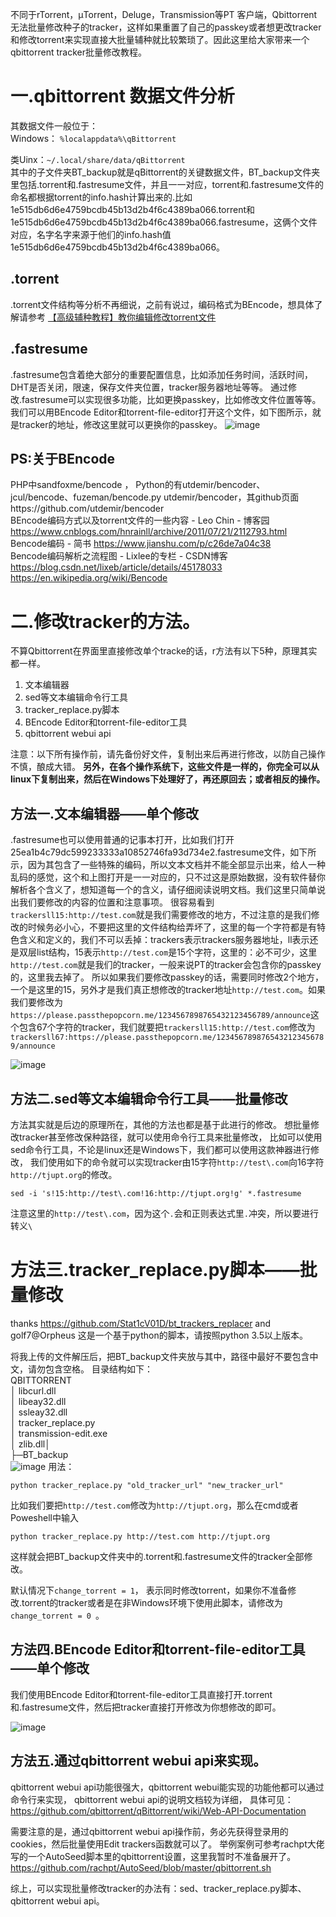 不同于rTorrent，μTorrent，Deluge，Transmission等PT 客户端，Qbittorrent无法批量修改种子的tracker，这样如果重置了自己的passkey或者想更改tracker和修改torrent来实现直接大批量辅种就比较繁琐了。因此这里给大家带来一个qbittorrent tracker批量修改教程。

# **一.qbittorrent 数据文件分析**
其数据文件一般位于：  
Windows：
`%localappdata%\qBittorrent`

类Uinx：`~/.local/share/data/qBittorrent`  
其中的子文件夹BT_backup就是qBittorrent的关键数据文件，BT_backup文件夹里包括.torrent和.fastresume文件，并且一一对应，torrent和.fastresume文件的命名都根据torrent的info.hash计算出来的.比如1e515db6d6e4759bcdb45b13d2b4f6c4389ba066.torrent和1e515db6d6e4759bcdb45b13d2b4f6c4389ba066.fastresume，这俩个文件对应，名字名字来源于他们的info.hash值1e515db6d6e4759bcdb45b13d2b4f6c4389ba066。
## .torrent
.torrent文件结构等分析不再细说，之前有说过，编码格式为BEncode，想具体了解请参考  [【高级辅种教程】教你编辑修改torrent文件](https://github.com/ylxb2016/PT-help)

## .fastresume
.fastresume包含着绝大部分的重要配置信息，比如添加任务时间，活跃时间，DHT是否关闭，限速，保存文件夹位置，tracker服务器地址等等。
通过修改.fastresume可以实现很多功能，比如更换passkey，比如修改文件位置等等。
我们可以用BEncode Editor和torrent-file-editor打开这个文件，如下图所示，就是tracker的地址，修改这里就可以更换你的passkey。
![image](https://images2.imgbox.com/a9/46/nsVlaG46_o.png)


## PS:关于BEncode

PHP中sandfoxme/bencode ，
Python的有utdemir/bencoder、jcul/bencode、fuzeman/bencode.py
utdemir/bencoder，其github页面https://github.com/utdemir/bencoder    
BEncode编码方式以及torrent文件的一些内容 - Leo Chin - 博客园 https://www.cnblogs.com/hnrainll/archive/2011/07/21/2112793.html  
Bencode编码 - 简书 https://www.jianshu.com/p/c26de7a04c38  
Bencode编码解析之流程图 - Lixlee的专栏 - CSDN博客 https://blog.csdn.net/lixeb/article/details/45178033   
https://en.wikipedia.org/wiki/Bencode  

# 二.修改tracker的方法。
不算Qbittorrent在界面里直接修改单个tracke的话，r方法有以下5种，原理其实都一样。

1. 文本编辑器
1. sed等文本编辑命令行工具
1. tracker_replace.py脚本
1. BEncode Editor和torrent-file-editor工具
1. qbittorrent webui api

注意：以下所有操作前，请先备份好文件，复制出来后再进行修改，以防自己操作不慎，酿成大错。
**另外，在各个操作系统下，这些文件是一样的，你完全可以从linux下复制出来，然后在Windows下处理好了，再还原回去；或者相反的操作。**

## 方法一.文本编辑器——单个修改
.fastresume也可以使用普通的记事本打开，比如我们打开25ea1b4c79dc599233333a10852746fa93d734e2.fastresume文件，如下所示，因为其包含了一些特殊的编码，所以文本文档并不能全部显示出来，给人一种乱码的感觉，这个和上图打开是一一对应的，只不过这是原始数据，没有软件替你解析各个含义了，想知道每一个的含义，请仔细阅读说明文档。我们这里只简单说出我们要修改的内容的位置和注意事项。
很容易看到`trackersll15:http://test.com`就是我们需要修改的地方，不过注意的是我们修改的时候务必小心，不要把这里的文件结构给弄坏了，这里的每一个字符都是有特色含义和定义的，我们不可以丢掉：trackers表示trackers服务器地址，ll表示还是双层list结构，15表示`http://test.com`是15个字符，这里的：必不可少，这里`http://test.com`就是我们的tracker，一般来说PT的tracker会包含你的passkey的，这里我去掉了。
所以如果我们要修改passkey的话，需要同时修改2个地方，一个是这里的15，另外才是我们真正想修改的tracker地址`http://test.com`。如果我们要修改为`https://please.passthepopcorn.me/1234567898765432123456789/announce`这个包含67个字符的tracker，我们就要把`trackersll15:http://test.com`修改为`trackersll67:https://please.passthepopcorn.me/1234567898765432123456789/announce`

![image](https://images2.imgbox.com/17/b5/9JDTXnb9_o.png)

## 方法二.sed等文本编辑命令行工具——批量修改

方法其实就是后边的原理所在，其他的方法也都是基于此进行的修改。
想批量修改tracker甚至修改保种路径，就可以使用命令行工具来批量修改，
比如可以使用sed命令行工具，不论是linux还是Windows下，我们都可以使用这款神器进行修改，
我们使用如下的命令就可以实现tracker由15字符`http://test\.com`向16字符`http://tjupt.org`的修改。
```
sed -i 's!15:http://test\.com!16:http://tjupt.org!g' *.fastresume
```
注意这里的`http://test\.com`，因为这个`.`会和正则表达式里`.`冲突，所以要进行转义`\` 

# 方法三.tracker_replace.py脚本——批量修改

thanks https://github.com/Stat1cV01D/bt_trackers_replacer and  golf7@Orpheus
这是一个基于python的脚本，请按照python 3.5以上版本。



将我上传的文件解压后，把BT_backup文件夹放与其中，路径中最好不要包含中文，请勿包含空格。
目录结构如下：   
QBITTORRENT  
│  libcurl.dll  
│  libeay32.dll  
│  ssleay32.dll  
│  tracker_replace.py  
│  transmission-edit.exe  
│  zlib.dll│    
├─BT_backup  
![image](https://images2.imgbox.com/5e/ea/Qof64mVe_o.png)
用法：
```
python tracker_replace.py "old_tracker_url" "new_tracker_url"
```
比如我们要把`http://test.com`修改为`http://tjupt.org`，那么在cmd或者Poweshell中输入
```
python tracker_replace.py http://test.com http://tjupt.org
```
这样就会把BT_backup文件夹中的.torrent和.fastresume文件的tracker全部修改。

默认情况下`change_torrent = 1`，
表示同时修改torrent，如果你不准备修改.torrent的tracker或者是在非Windows环境下使用此脚本，请修改为`change_torrent = 0 `。

## 方法四.BEncode Editor和torrent-file-editor工具——单个修改

我们使用BEncode Editor和torrent-file-editor工具直接打开.torrent和.fastresume文件，然后把tracker直接打开修改为你想修改的即可。

![image](https://images2.imgbox.com/32/19/Jvjxn2wg_o.png)

## 方法五.通过qbittorrent webui api来实现。
qbittorrent webui api功能很强大，qbittorrent webui能实现的功能他都可以通过命令行来实现，
qbittorrent webui api的说明文档较为详细，
具体可见：
https://github.com/qbittorrent/qBittorrent/wiki/Web-API-Documentation

需要注意的是，通过qbittorrent webui api操作前，务必先获得登录用的cookies，然后批量使用Edit trackers函数就可以了。
举例案例可参考rachpt大佬写的一个AutoSeed脚本里的qbittorrent设置，这里我暂时不准备展开了。
https://github.com/rachpt/AutoSeed/blob/master/qbittorrent.sh

综上，可以实现批量修改tracker的办法有：sed、tracker_replace.py脚本、qbittorrent webui api。
